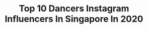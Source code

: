 ---
title: Top 10 Dancers Instagram Influencers In Singapore In 2020
description: >-
  Find top dancers Instagram influencers in Singapore in 2020. Most popular hashtags: #stayhome #tiktok #nature #lovemelikea.
platform: Instagram
profiles:
  - username: "enmanuel2reyes"
    fullname: >-
      Enmanuel Reyes
    location: "Singapore"
    followers: 41953
    engagement: 786
    commentsToLikes: 0.013630
    id: ck5zkjd5ajl3w0i14jdowuh74
    verified: false
    hashtags: "#amei, #somuchfun, #byespots, #mindfulness"
  - username: "arawindak"
    fullname: >-
      ARAWINDA
    location: "Singapore"
    followers: 8445
    engagement: 1153
    commentsToLikes: 0.027826
    id: ck6u77nrjjy1x0j71c3rhxl91
    verified: false
    hashtags: "#ariseconscious, #kiteentertainment, #do0dle, #art"
  - username: "_nikitamenon_"
    fullname: >-
      N I K I T A   M E N O N
    location: "Singapore"
    followers: 5218
    engagement: 794
    commentsToLikes: 0.030076
    id: ck5zsh9rtyhs40i14zavhx1mk
    verified: false
    hashtags: "#sambharshaadi, #sleigh, #royalfamily, #partysmart"
  - username: "6fingermeraki"
    fullname: >-
      Germaine Cheong (Xiao Mei)
    location: "Singapore"
    followers: 7053
    engagement: 812
    commentsToLikes: 0.075415
    id: ck5ch08fmpv5u0i11npjqq61o
    verified: false
    hashtags: "#fitness, #pullandbear, #flow, #ralphlauren"
  - username: "heyhihazelle"
    fullname: >-
      𝐇𝐚𝐳𝐞𝐥𝐥𝐞 𝐓𝐞𝐨 张颖双
    location: "Singapore"
    followers: 53435
    engagement: 555
    commentsToLikes: 0.028276
    id: ck6uc31u3d7kk0j71plqqfa49
    verified: false
    hashtags: "#singapo, #ilum, #mediacorp, #stayhomephotochallenge"
  - username: "nickjxseph"
    fullname: >-
      NICK JOSEPH
    location: "Singapore"
    followers: 8420
    engagement: 1190
    commentsToLikes: 0.026996
    id: ck136r57p7uqo0i19f9joevln
    verified: false
    hashtags: ""
  - username: "andreystylez"
    fullname: >-
      Andrey Stylez Onoprienko
    location: "Singapore"
    followers: 12712
    engagement: 1104
    commentsToLikes: 0.022906
    id: ck5zk5wjfivhs0i14qd8e98ov
    verified: false
    hashtags: "#stayhome"
  - username: "nicolas.ipina"
    fullname: >-
      Nicolas Ipiña
    location: "Singapore"
    followers: 3328
    engagement: 1758
    commentsToLikes: 0.072799
    id: ck15ucf9gmh150i1985s5jx4a
    verified: false
    hashtags: "#mandala, #geometric, #balletdancer, #ballet"
  - username: "syazwanrahmad"
    fullname: >-
      Syazwan Rahmad 🇸🇬🏳️‍🌈
    location: "Singapore"
    followers: 7579
    engagement: 508
    commentsToLikes: 0.064192
    id: ck5zk68jziw6s0i14fy0jskbx
    verified: false
    hashtags: "#pattaya, #briefs, #diplo, #dancersofinstagram"
  - username: "roshiokkz"
    fullname: >-
      Rocio Yap
    location: "Singapore"
    followers: 6706
    engagement: 515
    commentsToLikes: 0.039211
    id: ck6uigx78f0rh0j71zppj6iw5
    verified: false
    hashtags: "#heels, #internationalwomensday, #feeling, #raingurl"
---